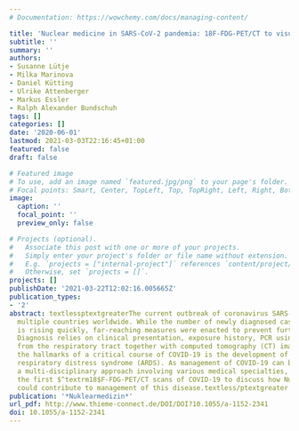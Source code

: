 ```yaml
---
# Documentation: https://wowchemy.com/docs/managing-content/

title: 'Nuclear medicine in SARS-CoV-2 pandemia: 18F-FDG-PET/CT to visualize COVID-19'
subtitle: ''
summary: ''
authors:
- Susanne Lütje
- Milka Marinova
- Daniel Kütting
- Ulrike Attenberger
- Markus Essler
- Ralph Alexander Bundschuh
tags: []
categories: []
date: '2020-06-01'
lastmod: 2021-03-03T22:16:45+01:00
featured: false
draft: false

# Featured image
# To use, add an image named `featured.jpg/png` to your page's folder.
# Focal points: Smart, Center, TopLeft, Top, TopRight, Left, Right, BottomLeft, Bottom, BottomRight.
image:
  caption: ''
  focal_point: ''
  preview_only: false

# Projects (optional).
#   Associate this post with one or more of your projects.
#   Simply enter your project's folder or file name without extension.
#   E.g. `projects = ["internal-project"]` references `content/project/deep-learning/index.md`.
#   Otherwise, set `projects = []`.
projects: []
publishDate: '2021-03-22T12:02:16.005665Z'
publication_types:
- '2'
abstract: textlessptextgreaterThe current outbreak of coronavirus SARS-CoV-2 has reached
  multiple countries worldwide. While the number of newly diagnosed cases and fatalities
  is rising quickly, far-reaching measures were enacted to prevent further spread.
  Diagnosis relies on clinical presentation, exposure history, PCR using specimens
  from the respiratory tract together with computed tomography (CT) imaging. One of
  the hallmarks of a critical course of COVID-19 is the development of severe acute
  respiratory distress syndrome (ARDS). As management of COVID-19 can be considered
  a multi-disciplinary approach involving various medical specialties, we here review
  the first $^textrm18$F-FDG-PET/CT scans of COVID-19 to discuss how Nuclear Medicine
  could contribute to management of this disease.textless/ptextgreater
publication: '*Nuklearmedizin*'
url_pdf: http://www.thieme-connect.de/DOI/DOI?10.1055/a-1152-2341
doi: 10.1055/a-1152-2341
---
```

